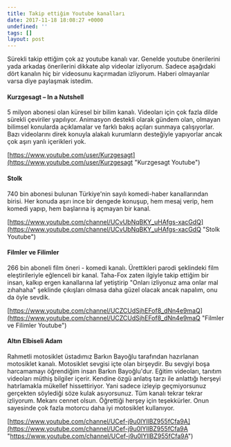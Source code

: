 ```yaml
---
title: Takip ettiğim Youtube kanalları
date: 2017-11-18 18:08:27 +0000
undefined: ''
tags: []
layout: post
---
```

Sürekli takip ettiğim çok az youtube kanalı var. Genelde youtube önerilerini yada arkadaş önerilerini dikkate alıp videolar izliyorum. Sadece aşağıdaki dört kanalın hiç bir videosunu kaçırmadan izliyorum. Haberi olmayanlar varsa diye paylaşmak istedim.

#### Kurzgesagt – In a Nutshell

5 milyon abonesi olan küresel bir bilim kanalı. Videoları için çok fazla dilde sürekli çeviriler yapılıyor. Animasyon destekli olarak gündem olan, olmayan bilimsel konularda açıklamalar ve farklı bakış açıları sunmaya çalışıyorlar. Bazı videolarını direk konuyla alakalı kurumların desteğiyle yapıyorlar ancak çok aşırı yanlı içerikleri yok. 

[https://www.youtube.com/user/Kurzgesagt](https://www.youtube.com/user/Kurzgesagt "Kurzgesagt Youtube")

#### Stolk

740 bin abonesi bulunan Türkiye'nin sayılı komedi-haber kanallarından birisi. Her konuda aşırı ince bir dengede konuşup, hem mesaj verip, hem komedi yapıp, hem başlarına iş açmayan bir kanal. 

[https://www.youtube.com/channel/UCvUbNqBKY_uHAfgs-xacGdQ](https://www.youtube.com/channel/UCvUbNqBKY_uHAfgs-xacGdQ "Stolk Youtube")

#### Filmler ve Filimler

266 bin aboneli film öneri - komedi kanalı. Ürettikleri parodi şeklindeki film eleştirileriyle eğlenceli bir kanal. Taha-Fox zaten ilgiyle takip ettiğim bir insan, kalkıp ergen kanallarına laf yetiştirip "Onları izliyonuz ama onlar mal zıhahaha" şeklinde çıkışları olmasa daha güzel olacak ancak napalım, onu da öyle sevdik.

[https://www.youtube.com/channel/UCZCUdSjhEFof8_dNn4e9maQ](https://www.youtube.com/channel/UCZCUdSjhEFof8_dNn4e9maQ "Filmler ve Filimler Youtube")

#### Altın Elbiseli Adam

Rahmetli motosiklet üstadımız Barkın Bayoğlu tarafından hazırlanan motosiklet kanalı. Motosiklet sevgisi içte olan birşeydir. Bu sevgiyi boşa harcamamayı öğrendiğim insan Barkın Bayoğlu'dur. Eğitim videoları, tanıtım videoları müthiş bilgiler içerir. Kendine özgü anlatış tarzı ile anlattığı herşeyi hatırlamakla mükellef hissettiriyor. Yani sadece izleyip geçmiyorsunuz gerçekten söylediği söze kulak asıyorsunuz. Tüm kanalı tekrar tekrar izliyorum. Mekanı cennet olsun. Öğrettiği herşey için teşekkürler. Onun sayesinde çok fazla motorcu daha iyi motosiklet kullanıyor.

[https://www.youtube.com/channel/UCef-j9u0IYllBZ955fCfa9A](https://www.youtube.com/channel/UCef-j9u0IYllBZ955fCfa9A "https://www.youtube.com/channel/UCef-j9u0IYllBZ955fCfa9A")